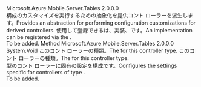 <Type Name="ITableControllerConfigProvider" FullName="Microsoft.Azure.Mobile.Server.Tables.ITableControllerConfigProvider">
  <TypeSignature Language="C#" Value="public interface ITableControllerConfigProvider" />
  <TypeSignature Language="ILAsm" Value=".class public interface auto ansi abstract ITableControllerConfigProvider" />
  <TypeSignature Language="DocId" Value="T:Microsoft.Azure.Mobile.Server.Tables.ITableControllerConfigProvider" />
  <TypeSignature Language="VB.NET" Value="Public Interface ITableControllerConfigProvider" />
  <TypeSignature Language="F#" Value="type ITableControllerConfigProvider = interface" />
  <AssemblyInfo>
    <AssemblyName>Microsoft.Azure.Mobile.Server.Tables</AssemblyName>
    <AssemblyVersion>2.0.0.0</AssemblyVersion>
  </AssemblyInfo>
  <Interfaces />
  <Docs>
    <summary>
            <span data-ttu-id="308f2-101">構成のカスタマイズを実行するための抽象化を提供<see cref="T:Microsoft.Azure.Mobile.Server.TableController`1" />コント ローラーを派生します。</span><span class="sxs-lookup"><span data-stu-id="308f2-101">Provides an abstraction for performing configuration customizations for <see cref="T:Microsoft.Azure.Mobile.Server.TableController`1" /> derived controllers.</span></span> <span data-ttu-id="308f2-102">使用して登録できるは、実装、<see cref="T:System.Web.Http.HttpConfiguration" />です。</span><span class="sxs-lookup"><span data-stu-id="308f2-102">An implementation can be registered via the <see cref="T:System.Web.Http.HttpConfiguration" />.</span></span>
            </summary>
    <remarks>To be added.</remarks>
  </Docs>
  <Members>
    <Member MemberName="Configure">
      <MemberSignature Language="C#" Value="public void Configure (System.Web.Http.Controllers.HttpControllerSettings controllerSettings, System.Web.Http.Controllers.HttpControllerDescriptor controllerDescriptor);" />
      <MemberSignature Language="ILAsm" Value=".method public hidebysig newslot virtual instance void Configure(class System.Web.Http.Controllers.HttpControllerSettings controllerSettings, class System.Web.Http.Controllers.HttpControllerDescriptor controllerDescriptor) cil managed" />
      <MemberSignature Language="DocId" Value="M:Microsoft.Azure.Mobile.Server.Tables.ITableControllerConfigProvider.Configure(System.Web.Http.Controllers.HttpControllerSettings,System.Web.Http.Controllers.HttpControllerDescriptor)" />
      <MemberSignature Language="VB.NET" Value="Public Sub Configure (controllerSettings As HttpControllerSettings, controllerDescriptor As HttpControllerDescriptor)" />
      <MemberSignature Language="F#" Value="abstract member Configure : System.Web.Http.Controllers.HttpControllerSettings * System.Web.Http.Controllers.HttpControllerDescriptor -&gt; unit" Usage="iTableControllerConfigProvider.Configure (controllerSettings, controllerDescriptor)" />
      <MemberType>Method</MemberType>
      <AssemblyInfo>
        <AssemblyName>Microsoft.Azure.Mobile.Server.Tables</AssemblyName>
        <AssemblyVersion>2.0.0.0</AssemblyVersion>
      </AssemblyInfo>
      <ReturnValue>
        <ReturnType>System.Void</ReturnType>
      </ReturnValue>
      <Parameters>
        <Parameter Name="controllerSettings" Type="System.Web.Http.Controllers.HttpControllerSettings" />
        <Parameter Name="controllerDescriptor" Type="System.Web.Http.Controllers.HttpControllerDescriptor" />
      </Parameters>
      <Docs>
        <param name="controllerSettings"><span data-ttu-id="308f2-103"><see cref="T:System.Web.Http.Controllers.HttpControllerSettings" />このコント ローラーの種類。</span><span class="sxs-lookup"><span data-stu-id="308f2-103">The <see cref="T:System.Web.Http.Controllers.HttpControllerSettings" /> for this controller type.</span></span></param>
        <param name="controllerDescriptor"><span data-ttu-id="308f2-104"><see cref="T:System.Web.Http.Controllers.HttpControllerDescriptor" />このコント ローラーの種類。</span><span class="sxs-lookup"><span data-stu-id="308f2-104">The <see cref="T:System.Web.Http.Controllers.HttpControllerDescriptor" /> for this controller type.</span></span></param>
        <summary>
            <span data-ttu-id="308f2-105">型のコント ローラーに固有の設定を構成<see cref="T:Microsoft.Azure.Mobile.Server.TableController`1" />です。</span><span class="sxs-lookup"><span data-stu-id="308f2-105">Configures the settings specific for controllers of type <see cref="T:Microsoft.Azure.Mobile.Server.TableController`1" />.</span></span>
            </summary>
        <remarks>To be added.</remarks>
      </Docs>
    </Member>
  </Members>
</Type>
